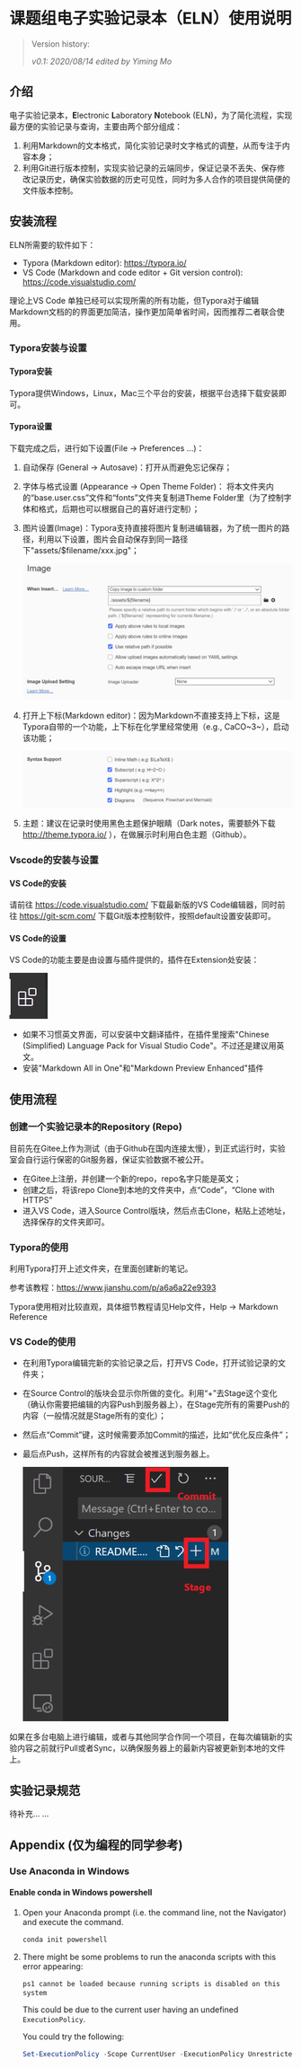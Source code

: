 # 课题组电子实验记录本（ELN）使用说明

> Version history:
>
> *v0.1: 2020/08/14 edited by Yiming Mo*

## 介绍

电子实验记录本，**E**lectronic **L**aboratory **N**otebook (ELN)，为了简化流程，实现最方便的实验记录与查询，主要由两个部分组成：

1. 利用Markdown的文本格式，简化实验记录时文字格式的调整，从而专注于内容本身；
2. 利用Git进行版本控制，实现实验记录的云端同步，保证记录不丢失、保存修改记录历史，确保实验数据的历史可见性，同时为多人合作的项目提供简便的文件版本控制。

## 安装流程

ELN所需要的软件如下：

- Typora (Markdown editor): https://typora.io/
- VS Code (Markdown and code editor + Git version control): https://code.visualstudio.com/

理论上VS Code 单独已经可以实现所需的所有功能，但Typora对于编辑Markdown文档的的界面更加简洁，操作更加简单省时间，因而推荐二者联合使用。

### Typora安装与设置

#### Typora安装

Typora提供Windows，Linux，Mac三个平台的安装，根据平台选择下载安装即可。

#### Typora设置

下载完成之后，进行如下设置(File &rarr; Preferences ...)：

1. 自动保存 (General &rarr; Autosave)：打开从而避免忘记保存；

2. 字体与格式设置 (Appearance &rarr; Open Theme Folder)： 将本文件夹内的“base.user.css”文件和“fonts”文件夹复制进Theme Folder里（为了控制字体和格式，后期也可以根据自己的喜好进行定制）；

3. 图片设置(Image)：Typora支持直接将图片复制进编辑器，为了统一图片的路径，利用以下设置，图片会自动保存到同一路径下"assets/$filename/xxx.jpg"；

   <img src="assets/readme/image-20200808132455831.png" alt="image-20200808132455831" style="zoom:60%;" />

4. 打开上下标(Markdown editor)：因为Markdown不直接支持上下标，这是Typora自带的一个功能，上下标在化学里经常使用（e.g., CaCO~3~），启动该功能；

   <img src="assets/readme/image-20200808132932111.png" alt="image-20200808132932111" style="zoom:60%;" />

5. 主题：建议在记录时使用黑色主题保护眼睛（Dark notes，需要额外下载 http://theme.typora.io/ ），在做展示时利用白色主题（Github）。



### Vscode的安装与设置

#### VS Code的安装

请前往 https://code.visualstudio.com/ 下载最新版的VS Code编辑器，同时前往 https://git-scm.com/ 下载Git版本控制软件，按照default设置安装即可。

#### VS Code的设置

VS Code的功能主要是由设置与插件提供的，插件在Extension处安装：

<img src="assets/readme/image-20200814090448486.png" alt="image-20200814090448486" style="zoom:67%;" />

- 如果不习惯英文界面，可以安装中文翻译插件，在插件里搜索"Chinese (Simplified) Language Pack for Visual Studio Code"。不过还是建议用英文。
- 安装"Markdown All in One"和"Markdown Preview Enhanced"插件

## 使用流程

### 创建一个实验记录本的Repository (Repo)

目前先在Gitee上作为测试（由于Github在国内连接太慢），到正式运行时，实验室会自行运行保密的Git服务器，保证实验数据不被公开。

- 在Gitee上注册，并创建一个新的repo，repo名字只能是英文；
- 创建之后，将该repo Clone到本地的文件夹中，点“Code”，“Clone with HTTPS”
- 进入VS Code，进入Source Control版块，然后点击Clone，粘贴上述地址，选择保存的文件夹即可。

### Typora的使用

利用Typora打开上述文件夹，在里面创建新的笔记。

参考该教程：https://www.jianshu.com/p/a6a6a22e9393

Typora使用相对比较直观，具体细节教程请见Help文件，Help &rarr; Markdown Reference

### VS Code的使用

- 在利用Typora编辑完新的实验记录之后，打开VS Code，打开试验记录的文件夹；
- 在Source Control的版块会显示你所做的变化。利用“+”去Stage这个变化（确认你需要把编辑的内容Push到服务器上），在Stage完所有的需要Push的内容（一般情况就是Stage所有的变化）；
- 然后点“Commit”键，这时候需要添加Commit的描述，比如“优化反应条件”；

- 最后点Push，这样所有的内容就会被推送到服务器上。

  <img src="assets/readme/tempsnip.png" alt="tempsnip" style="zoom:75%;" />

如果在多台电脑上进行编辑，或者与其他同学合作同一个项目，在每次编辑新的实验内容之前就行Pull或者Sync，以确保服务器上的最新内容被更新到本地的文件上。

## 实验记录规范

待补充... ...

## Appendix (仅为编程的同学参考)

### Use Anaconda in Windows

#### Enable conda in Windows powershell

1. Open your Anaconda prompt (i.e. the command line, not the Navigator) and execute the command.

   ```powershell
   conda init powershell
   ```

2. There might be some problems to run the anaconda scripts with this error appearing: 

   ```
   ps1 cannot be loaded because running scripts is disabled on this system
   ```

   This could be due to the current user having an undefined `ExecutionPolicy`.

   You could try the following:

    ```powershell
    Set-ExecutionPolicy -Scope CurrentUser -ExecutionPolicy Unrestricted
    ```